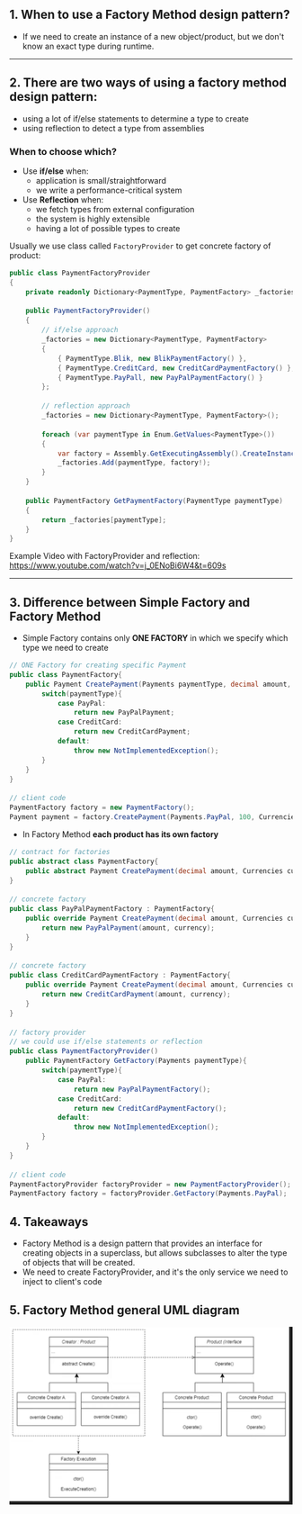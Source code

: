 ## 1. When to use a Factory Method design pattern?

- If we need to create an instance of a new object/product, but we don't know an exact type during runtime. 
---
## 2. There are two ways of using a factory method design pattern:
- using a lot of if/else statements to determine a type to create
- using reflection to detect a type from assemblies
### When to choose which?
- Use **if/else** when:
  - application is small/straightforward
  - we write a performance-critical system
- Use **Reflection** when:
  - we fetch types from external configuration
  - the system is highly extensible
  - having a lot of possible types to create

Usually we use class called ``FactoryProvider`` to get concrete factory of product:

```C#
public class PaymentFactoryProvider
{
    private readonly Dictionary<PaymentType, PaymentFactory> _factories;

    public PaymentFactoryProvider()
    {
        // if/else approach
        _factories = new Dictionary<PaymentType, PaymentFactory>
        {
            { PaymentType.Blik, new BlikPaymentFactory() },
            { PaymentType.CreditCard, new CreditCardPaymentFactory() },
            { PaymentType.PayPall, new PayPalPaymentFactory() }
        };
        
        // reflection approach
        _factories = new Dictionary<PaymentType, PaymentFactory>();

        foreach (var paymentType in Enum.GetValues<PaymentType>())
        {
            var factory = Assembly.GetExecutingAssembly().CreateInstance($"FactoryMethod.Factories.{paymentType}PaymentFactory") as PaymentFactory;
            _factories.Add(paymentType, factory!);
        }
    }

    public PaymentFactory GetPaymentFactory(PaymentType paymentType)
    {
        return _factories[paymentType];
    }
}
```

Example Video with FactoryProvider and reflection: https://www.youtube.com/watch?v=j_0ENoBi6W4&t=609s

---
## 3. Difference between Simple Factory and Factory Method
- Simple Factory contains only **ONE FACTORY** in which we specify which type we need to create
```C#
// ONE Factory for creating specific Payment
public class PaymentFactory{
    public Payment CreatePayment(Payments paymentType, decimal amount, Currencies currency){
        switch(paymentType){
            case PayPal:
                return new PayPalPayment;
            case CreditCard:
                return new CreditCardPayment;
            default:
                throw new NotImplementedException();
        }
    }
}

// client code
PaymentFactory factory = new PaymentFactory();
Payment payment = factory.CreatePayment(Payments.PayPal, 100, Currencies.USD);
```

- In Factory Method **each product has its own factory**
``` C#
// contract for factories
public abstract class PaymentFactory{
    public abstract Payment CreatePayment(decimal amount, Currencies currency);
}

// concrete factory
public class PayPalPaymentFactory : PaymentFactory{
    public override Payment CreatePayment(decimal amount, Currencies currency){
        return new PayPalPayment(amount, currency);
    }
}

// concrete factory
public class CreditCardPaymentFactory : PaymentFactory{
    public override Payment CreatePayment(decimal amount, Currencies currency){
        return new CreditCardPayment(amount, currency);
    }
}

// factory provider
// we could use if/else statements or reflection
public class PaymentFactoryProvider()
    public PaymentFactory GetFactory(Payments paymentType){
        switch(paymentType){
            case PayPal:
                return new PayPalPaymentFactory();
            case CreditCard:
                return new CreditCardPaymentFactory();
            default:
                throw new NotImplementedException();
        }
    }
}

// client code
PaymentFactoryProvider factoryProvider = new PaymentFactoryProvider();
PaymentFactory factory = factoryProvider.GetFactory(Payments.PayPal);
```

## 4. Takeaways
- Factory Method is a design pattern that provides an interface for creating objects in a superclass, but allows subclasses to alter the type of objects that will be created.
- We need to create FactoryProvider, and it's the only service we need to inject to client's code

## 5. Factory Method general UML diagram
![img.png](img.png)